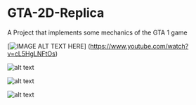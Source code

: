 # GTA-2D-Replica

A Project that implements some mechanics of the GTA 1 game

[![IMAGE ALT TEXT HERE](https://img.youtube.com/vi/cL5HgLNFtOs/0.jpg)]
(https://www.youtube.com/watch?v=cL5HgLNFtOs)

![alt text](https://imgur.com/4Y4NEmk.png)

![alt text](https://imgur.com/GyHtndT.png)

![alt text](https://imgur.com/dK7JoWC.png)
